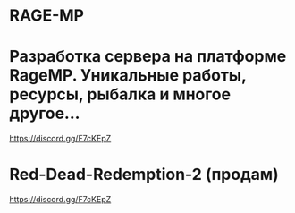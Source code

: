 # RAGE-MP
# Разработка сервера на платформе RageMP. Уникальные работы, ресурсы, рыбалка и многое другое...
https://discord.gg/F7cKEpZ

# Red-Dead-Redemption-2 (продам)
https://discord.gg/F7cKEpZ

